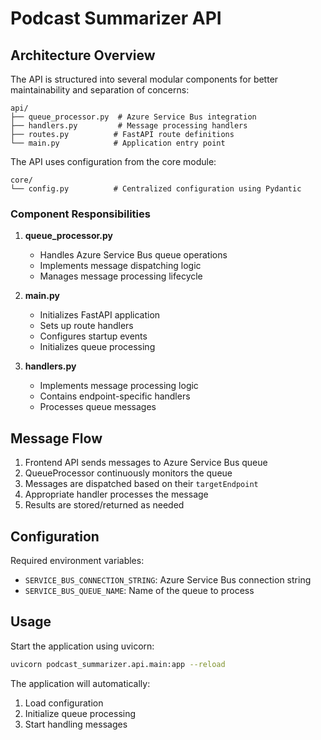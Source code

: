 # Podcast Summarizer API

## Architecture Overview

The API is structured into several modular components for better maintainability and separation of concerns:

```
api/
├── queue_processor.py  # Azure Service Bus integration
├── handlers.py         # Message processing handlers
├── routes.py          # FastAPI route definitions
└── main.py            # Application entry point
```

The API uses configuration from the core module:
```
core/
└── config.py          # Centralized configuration using Pydantic
```

### Component Responsibilities

1. **queue_processor.py**
   - Handles Azure Service Bus queue operations
   - Implements message dispatching logic
   - Manages message processing lifecycle

3. **main.py**
   - Initializes FastAPI application
   - Sets up route handlers
   - Configures startup events
   - Initializes queue processing

4. **handlers.py**
   - Implements message processing logic
   - Contains endpoint-specific handlers
   - Processes queue messages

## Message Flow

1. Frontend API sends messages to Azure Service Bus queue
2. QueueProcessor continuously monitors the queue
3. Messages are dispatched based on their `targetEndpoint`
4. Appropriate handler processes the message
5. Results are stored/returned as needed

## Configuration

Required environment variables:
- `SERVICE_BUS_CONNECTION_STRING`: Azure Service Bus connection string
- `SERVICE_BUS_QUEUE_NAME`: Name of the queue to process

## Usage

Start the application using uvicorn:
```bash
uvicorn podcast_summarizer.api.main:app --reload
```

The application will automatically:
1. Load configuration
2. Initialize queue processing
3. Start handling messages